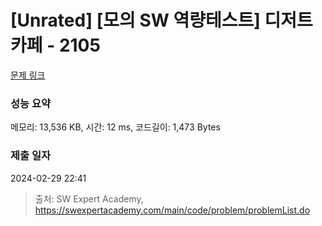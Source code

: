 # [Unrated] [모의 SW 역량테스트] 디저트 카페 - 2105 

[문제 링크](https://swexpertacademy.com/main/code/problem/problemDetail.do?contestProbId=AV5VwAr6APYDFAWu) 

### 성능 요약

메모리: 13,536 KB, 시간: 12 ms, 코드길이: 1,473 Bytes

### 제출 일자

2024-02-29 22:41



> 출처: SW Expert Academy, https://swexpertacademy.com/main/code/problem/problemList.do